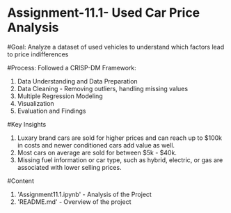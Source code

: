 # Assignment-11.1- Used Car Price Analysis
#Goal: Analyze a dataset of used vehicles to understand which factors lead to price indifferences

#Process: Followed a CRISP-DM Framework:
1. Data Understanding and Data Preparation
2. Data Cleaning - Removing outliers, handling missing values
3. Multiple Regression Modeling
4. Visualization
5. Evaluation and Findings

#Key Insights
1. Luxary brand cars are sold for higher prices and can reach up to $100k in costs and newer conditioned cars add value as well.
2. Most cars on average are sold for between $5k - $40k.
3. Missing fuel information or car type, such as hybrid, electric, or gas are associated with lower selling prices.
   
#Content
1. 'Assignment11.1.ipynb' - Analysis of the Project
2. 'README.md' - Overview of the project 
